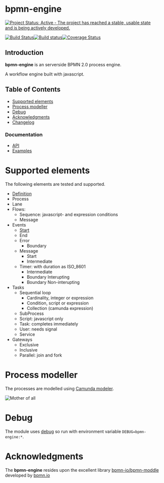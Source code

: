 bpmn-engine
===========

[![Project Status: Active - The project has reached a stable, usable state and is being actively developed.](http://www.repostatus.org/badges/latest/active.svg)](http://www.repostatus.org/#active)

[![Build Status](https://travis-ci.org/paed01/bpmn-engine.svg?branch=develop)](https://travis-ci.org/paed01/bpmn-engine)[![Build status](https://ci.appveyor.com/api/projects/status/670n39fivq1g3nu5/branch/develop?svg=true)](https://ci.appveyor.com/project/paed01/bpmn-engine/branch/develop)[![Coverage Status](https://coveralls.io/repos/github/paed01/bpmn-engine/badge.svg?branch=develop)](https://coveralls.io/github/paed01/bpmn-engine?branch=develop)

## Introduction
**bpmn-engine** is an serverside BPMN 2.0 process engine.

A workflow engine built with javascript.

## Table of Contents
- [Supported elements](#supported-elements)
- [Process modeller](#process-modeller)
- [Debug](#debug)
- [Acknowledgments](#acknowledgments)
- [Changelog](/Changelog.md)

### Documentation
- [API](/API.md)
- [Examples](/docs/Examples.md)

# Supported elements

The following elements are tested and supported.

- [Definition](/docs/Definition.md)
- Process
- Lane
- Flows:
  - Sequence: javascript- and expression conditions
  - Message
- Events
  - [Start](/docs/StartEvent.md)
  - End
  - Error
    - Boundary
  - Message
    - Start
    - Intermediate
  - Timer: with duration as ISO_8601
    - Intermediate
    - Boundary Interupting
    - Boundary Non-interupting
- Tasks
  - Sequential loop
    - Cardinality, integer or expression
    - Condition, script or expression
    - Collection (camunda expression)
  - SubProcess
  - Script: javascript only
  - Task: completes immediately
  - User: needs signal
  - Service
- Gateways
  - Exclusive
  - Inclusive
  - Parallel: join and fork

# Process modeller

The processes are modelled using [Camunda modeler](https://camunda.org/bpmn/tool/).

![Mother of all](https://raw.github.com/paed01/bpmn-engine/master/images/mother-of-all.png)

# Debug

The module uses [debug](github.com/visionmedia/debug) so run with environment variable `DEBUG=bpmn-engine:*`.

# Acknowledgments

The **bpmn-engine** resides upon the excellent library [bpmn-io/bpmn-moddle](https://github.com/bpmn-io/bpmn-moddle) developed by [bpmn.io](http://bpmn.io/)
